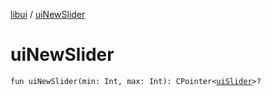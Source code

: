 [libui](index.md) / [uiNewSlider](./ui-new-slider.md)

# uiNewSlider

`fun uiNewSlider(min: Int, max: Int): CPointer<`[`uiSlider`](ui-slider.md)`>?`